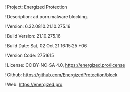! Project: Energized Protection

! Description: ad.porn.malware blocking.

! Version: 6.32.0810.21.10.275.16

! Build Version: 21.10.275.16

! Build Date: Sat, 02 Oct 21 16:15:25 +06

! Version Code: 2751615

! License: CC BY-NC-SA 4.0, https://energized.pro/license

! Github: https://github.com/EnergizedProtection/block

! Web: https://energized.pro
